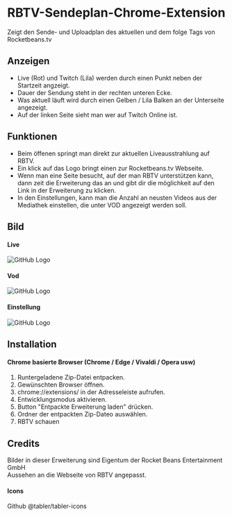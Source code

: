 # RBTV-Sendeplan-Chrome-Extension
Zeigt den Sende- und Uploadplan des aktuellen und dem folge Tags von Rocketbeans.tv

## Anzeigen
- Live (Rot) und Twitch (Lila) werden durch einen Punkt neben der Startzeit angzeigt.
- Dauer der Sendung steht in der rechten unteren Ecke.
- Was aktuell läuft wird durch einen Gelben / Lila Balken an der Unterseite angezeigt.
- Auf der linken Seite sieht man wer auf Twitch Online ist. 

## Funktionen
- Beim öffenen springt man direkt zur aktuellen Liveausstrahlung auf RBTV.<br>
- Ein klick auf das Logo bringt einen zur Rocketbeans.tv Webseite.<br>
- Wenn man eine Seite besucht, auf der man RBTV unterstützen kann, dann zeit die Erweiterung das an und gibt dir die möglichkeit auf den Link in der Erweiterung zu klicken. 
- In den Einstellungen, kann man die Anzahl an neusten Videos aus der Mediathek einstellen, die unter VOD angezeigt werden soll.

## Bild
#### Live
![GitHub Logo](https://dl.tiborius.com/img_erweiterung_1.jpg)
#### Vod
![GitHub Logo](https://dl.tiborius.com/img_erweiterung_2.jpg)
#### Einstellung
![GitHub Logo](https://dl.tiborius.com/img_erweiterung_3.jpg)

## Installation
#### Chrome basierte Browser (Chrome / Edge / Vivaldi / Opera usw)
1. Runtergeladene Zip-Datei entpacken.
2. Gewünschten Browser öffnen.
3. chrome://extensions/ in der Adresseleiste aufrufen.
4. Entwicklungsmodus aktivieren.
5. Button "Entpackte Erweiterung laden" drücken.
6. Ordner der entpackten Zip-Dateo auswählen.
7. RBTV schauen

## Credits
Bilder in dieser Erweiterung sind Eigentum der Rocket Beans Entertainment GmbH<br>
Aussehen an die Webseite von RBTV angepasst.
#### Icons
Github @tabler/tabler-icons
